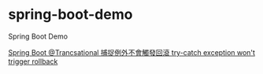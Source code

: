 # spring-boot-demo
Spring Boot Demo

[Spring Boot @Trancsational 捕捉例外不會觸發回滾 try-catch exception won't trigger rollback](https://matthung0807.blogspot.com/2020/11/spring-try-catch-exception-no-trigger-rollback.html) 
